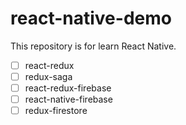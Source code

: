 # react-native-demo

This repository is for learn React Native.

- [ ] react-redux
- [ ] redux-saga
- [ ] react-redux-firebase
- [ ] react-native-firebase
- [ ] redux-firestore
